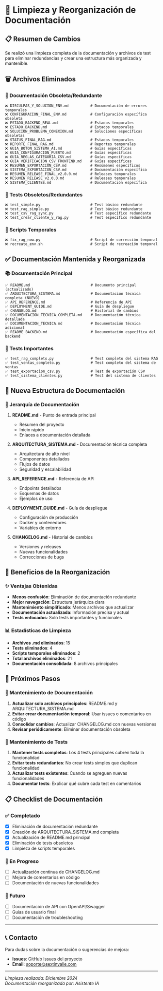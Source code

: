 # 🧹 Limpieza y Reorganización de Documentación

## 📋 Resumen de Cambios

Se realizó una limpieza completa de la documentación y archivos de test para eliminar redundancias y crear una estructura más organizada y mantenible.

## 🗑️ Archivos Eliminados

### 📄 Documentación Obsoleta/Redundante
```
❌ DISCULPAS_Y_SOLUCION_ENV.md          # Documentación de errores temporales
❌ CONFIGURACION_FINAL_ENV.md           # Configuración específica obsoleta
❌ ESTADO_BACKEND_REAL.md               # Estados temporales
❌ ESTADO_BACKEND.md                    # Estados temporales
❌ SOLUCION_PROBLEMA_CONEXION.md        # Soluciones específicas obsoletas
❌ STATUS_FINAL_RAG.md                  # Estados temporales
❌ REPORTE_FINAL_RAG.md                 # Reportes temporales
❌ GUIA_BOTON_SISTEMA_AI.md             # Guías específicas
❌ GUIA_CONFIGURACION_PUERTO.md         # Guías específicas
❌ GUIA_REGLAS_CATEGORIA_CSV.md         # Guías específicas
❌ GUIA_VERIFICACION_CSV_FRONTEND.md    # Guías específicas
❌ RESUMEN_EXPORTACION_CSV.md           # Resúmenes específicos
❌ SISTEMA_EXPORTACION_CSV.md           # Documentación específica
❌ RESUMEN_RELEASE_FINAL_v2.0.0.md      # Releases temporales
❌ RESUMEN_RELEASE_v2.0.0.md            # Releases temporales
❌ SISTEMA_CLIENTES.md                  # Documentación específica
```

### 🧪 Tests Obsoletos/Redundantes
```
❌ test_simple.py                       # Test básico redundante
❌ test_rag_simple.py                   # Test básico redundante
❌ test_csv_rag_sync.py                 # Test específico redundante
❌ test_crear_cliente_y_rag.py          # Test específico redundante
```

### 🔧 Scripts Temporales
```
❌ fix_rag_now.py                       # Script de corrección temporal
❌ recreate_env.sh                      # Script de recreación temporal
```

## ✅ Documentación Mantenida y Reorganizada

### 📚 Documentación Principal
```
✅ README.md                            # Documento principal (actualizado)
✅ ARQUITECTURA_SISTEMA.md              # Documentación técnica completa (NUEVO)
✅ API_REFERENCE.md                     # Referencia de API
✅ DEPLOYMENT_GUIDE.md                  # Guía de despliegue
✅ CHANGELOG.md                         # Historial de cambios
✅ DOCUMENTACION_TECNICA_COMPLETA.md    # Documentación técnica detallada
✅ DOCUMENTACION_TECNICA.md             # Documentación técnica adicional
✅ README_BACKEND.md                    # Documentación específica del backend
```

### 🧪 Tests Importantes
```
✅ test_rag_completo.py                 # Test completo del sistema RAG
✅ test_ventas_completo.py              # Test completo del sistema de ventas
✅ test_exportacion_csv.py              # Test de exportación CSV
✅ test_sistema_clientes.py             # Test del sistema de clientes
```

## 🎯 Nueva Estructura de Documentación

### 📖 Jerarquía de Documentación
1. **README.md** - Punto de entrada principal
   - Resumen del proyecto
   - Inicio rápido
   - Enlaces a documentación detallada

2. **ARQUITECTURA_SISTEMA.md** - Documentación técnica completa
   - Arquitectura de alto nivel
   - Componentes detallados
   - Flujos de datos
   - Seguridad y escalabilidad

3. **API_REFERENCE.md** - Referencia de API
   - Endpoints detallados
   - Esquemas de datos
   - Ejemplos de uso

4. **DEPLOYMENT_GUIDE.md** - Guía de despliegue
   - Configuración de producción
   - Docker y contenedores
   - Variables de entorno

5. **CHANGELOG.md** - Historial de cambios
   - Versiones y releases
   - Nuevas funcionalidades
   - Correcciones de bugs

## 🔄 Beneficios de la Reorganización

### ✨ Ventajas Obtenidas
- **Menos confusión**: Eliminación de documentación redundante
- **Mejor navegación**: Estructura jerárquica clara
- **Mantenimiento simplificado**: Menos archivos que actualizar
- **Documentación actualizada**: Información precisa y actual
- **Tests enfocados**: Solo tests importantes y funcionales

### 📊 Estadísticas de Limpieza
- **Archivos .md eliminados**: 15
- **Tests eliminados**: 4
- **Scripts temporales eliminados**: 2
- **Total archivos eliminados**: 21
- **Documentación consolidada**: 8 archivos principales

## 🎯 Próximos Pasos

### 📝 Mantenimiento de Documentación
1. **Actualizar solo archivos principales**: README.md y ARQUITECTURA_SISTEMA.md
2. **Evitar crear documentación temporal**: Usar issues o comentarios en código
3. **Consolidar cambios**: Actualizar CHANGELOG.md con nuevas versiones
4. **Revisar periódicamente**: Eliminar documentación obsoleta

### 🧪 Mantenimiento de Tests
1. **Mantener tests completos**: Los 4 tests principales cubren toda la funcionalidad
2. **Evitar tests redundantes**: No crear tests simples que duplican funcionalidad
3. **Actualizar tests existentes**: Cuando se agreguen nuevas funcionalidades
4. **Documentar tests**: Explicar qué cubre cada test en comentarios

## 📋 Checklist de Documentación

### ✅ Completado
- [x] Eliminación de documentación redundante
- [x] Creación de ARQUITECTURA_SISTEMA.md completa
- [x] Actualización de README.md principal
- [x] Eliminación de tests obsoletos
- [x] Limpieza de scripts temporales

### 🔄 En Progreso
- [ ] Actualización continua de CHANGELOG.md
- [ ] Mejora de comentarios en código
- [ ] Documentación de nuevas funcionalidades

### 📅 Futuro
- [ ] Documentación de API con OpenAPI/Swagger
- [ ] Guías de usuario final
- [ ] Documentación de troubleshooting

---

## 📞 Contacto

Para dudas sobre la documentación o sugerencias de mejora:
- **Issues**: GitHub Issues del proyecto
- **Email**: soporte@sextinvalle.com

---

*Limpieza realizada: Diciembre 2024*  
*Documentación reorganizada por: Asistente IA* 